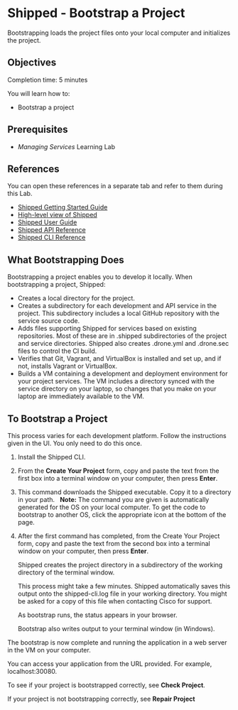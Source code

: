 # Shipped - Bootstrap a Project #

Bootstrapping loads the project files onto your local computer and initializes the project.



## Objectives ##
Completion time: 5 minutes

You will learn how to:

- Bootstrap a project




## Prerequisites ##

- *Managing Services* Learning Lab



## References ##
You can open these references in a separate tab and refer to them during this Lab.


- <a href="https://developer.cisco.com/site/shipped/" target="_blank">Shipped Getting Started Guide</a>  
- <a href="https://cisco.jiveon.com/docs/DOC-811787" target="_blank">High-level view of Shipped</a> 
- <a href="https://developer.cisco.com/site/shipped/" target="_blank">Shipped User Guide</a>  
- <a href="https://ciscoshipped.io/shipped/api-docs/build/index.html" target="_blank">Shipped API Reference</a>  
- <a href="https://developer.cisco.com/site/shipped/" target="_blank">Shipped CLI Reference</a>  


## What Bootstrapping Does

Bootstrapping a project  enables you to develop it locally.  When bootstrapping a project, Shipped:

- Creates a local directory for the project.
- Creates a subdirectory for each development and API service in the project.  This subdirectory includes a local GitHub repository with the service source code.
- Adds files supporting Shipped for services based on existing repositories.  Most of these are in .shipped subdirectories of the project and service directories.  Shipped also creates  .drone.yml and .drone.sec files to control the CI build.
- Verifies that  Git, Vagrant, and VirtualBox is installed and set up, and if not,  installs Vagrant or VirtualBox.
- Builds a VM containing a development and deployment environment for your project services.  The VM includes a directory synced with the service directory on your laptop, so changes that you make on your laptop are immediately available to the VM.


## To Bootstrap a Project

This process varies for each development platform. Follow the instructions given in the UI. You only need to do this once.

1. Install the Shipped CLI. 

1. From the **Create Your Project** form, copy and paste the text from the first box into a terminal window on your computer, then press **Enter**.

1. This command downloads the Shipped executable. Copy it to a directory in your path.
 
	**Note:** The command you are given is automatically generated for the OS on your local computer. To get the code to bootstrap  to another OS, click the appropriate icon at the bottom of the page.

1. After the first command has completed, from the Create Your Project form, copy and paste the text from the second box into a terminal window on your computer, then press **Enter**.

	Shipped creates the project directory in a subdirectory of the working directory of the terminal window.

	This process might take a few minutes.   Shipped automatically saves this output onto the shipped-cli.log file in your working directory.  You might be asked for a copy of this file when contacting Cisco for support.

	As bootstrap runs, the status appears in your browser.

	Bootstrap also writes output to your terminal window (in Windows).  

The bootstrap is now complete and running the application in a web server in the VM on your computer.


You can access your application from the URL provided. For example, localhost:30080.



To see if your project is bootstrapped correctly, see **Check Project**.

If your project is not bootstrapping correctly, see **Repair Project**



